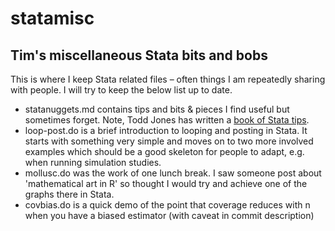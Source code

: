 # statamisc
## Tim's miscellaneous Stata bits and bobs

This is where I keep Stata related files – often things I am repeatedly sharing with people. I will try to keep the below list up to date.
* statanuggets.md contains tips and bits & pieces I find useful but sometimes forget. Note, Todd Jones has written a [book of Stata tips](https://www.toddrjones.com/book/QuickStataTips.pdf).
* loop-post.do is a brief introduction to looping and posting in Stata. It starts with something very simple and moves on to two more involved examples which should be a good skeleton for people to adapt, e.g. when running simulation studies.
* mollusc.do was the work of one lunch break. I saw someone post about 'mathematical art in R' so thought I would try and achieve one of the graphs there in Stata.
* covbias.do is a quick demo of the point that coverage reduces with n when you have a biased estimator (with caveat in commit description)
